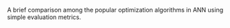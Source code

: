 A brief comparison among the popular optimization algorithms in ANN using simple evaluation metrics.
